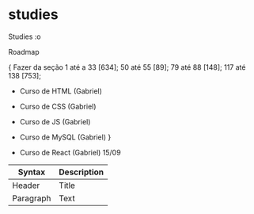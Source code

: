 # studies

Studies :o

Roadmap

{ Fazer da seção 1 até a 33 [634]; 50 até 55 [89]; 79 até 88 [148]; 117 até 138 [753];

- Curso de HTML (Gabriel)
- Curso de CSS (Gabriel)
- Curso de JS (Gabriel)
- Curso de MySQL (Gabriel)
  }

- Curso de React (Gabriel) 15/09

| Syntax    | Description |
| --------- | ----------- |
| Header    | Title       |
| Paragraph | Text        |
